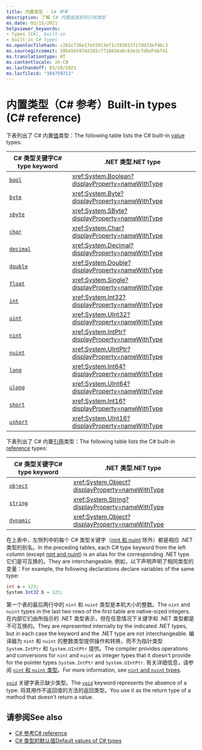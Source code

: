 ```yaml
---
title: 内置类型 - C# 参考
description: 了解 C# 内置值类型和引用类型
ms.date: 03/15/2021
helpviewer_keywords:
- types [C#], built-in
- built-in C# types
ms.openlocfilehash: c2b1c736e17e55913ef1c593813717dd33efd6c3
ms.sourcegitcommit: 20b4565974d185c7716656a6c63e3cfdbdf4bf41
ms.translationtype: HT
ms.contentlocale: zh-CN
ms.lasthandoff: 03/20/2021
ms.locfileid: "104759711"
---
```

# <a name="built-in-types-c-reference"></a><span data-ttu-id="90e71-103">内置类型（C# 参考）</span><span class="sxs-lookup"><span data-stu-id="90e71-103">Built-in types (C# reference)</span></span>

<span data-ttu-id="90e71-104">下表列出了 C# 内置[值](value-types.md)类型：</span><span class="sxs-lookup"><span data-stu-id="90e71-104">The following table lists the C# built-in [value](value-types.md) types:</span></span>

|<span data-ttu-id="90e71-105">C# 类型关键字</span><span class="sxs-lookup"><span data-stu-id="90e71-105">C# type keyword</span></span>|<span data-ttu-id="90e71-106">.NET 类型</span><span class="sxs-lookup"><span data-stu-id="90e71-106">.NET type</span></span>|
|--------------|-------------------------|
|[`bool`](bool.md)|<xref:System.Boolean?displayProperty=nameWithType>|
|[`byte`](integral-numeric-types.md)|<xref:System.Byte?displayProperty=nameWithType>|
|[`sbyte`](integral-numeric-types.md)|<xref:System.SByte?displayProperty=nameWithType>|
|[`char`](char.md)|<xref:System.Char?displayProperty=nameWithType>|
|[`decimal`](floating-point-numeric-types.md)|<xref:System.Decimal?displayProperty=nameWithType>|
|[`double`](floating-point-numeric-types.md)|<xref:System.Double?displayProperty=nameWithType>|
|[`float`](floating-point-numeric-types.md)|<xref:System.Single?displayProperty=nameWithType>|
|[`int`](integral-numeric-types.md)|<xref:System.Int32?displayProperty=nameWithType>|
|[`uint`](integral-numeric-types.md)|<xref:System.UInt32?displayProperty=nameWithType>|
|[`nint`](nint-nuint.md)|<xref:System.IntPtr?displayProperty=nameWithType>|
|[`nuint`](nint-nuint.md)|<xref:System.UIntPtr?displayProperty=nameWithType>|
|[`long`](integral-numeric-types.md)|<xref:System.Int64?displayProperty=nameWithType>|
|[`ulong`](integral-numeric-types.md)|<xref:System.UInt64?displayProperty=nameWithType>|
|[`short`](integral-numeric-types.md)|<xref:System.Int16?displayProperty=nameWithType>|
|[`ushort`](integral-numeric-types.md)|<xref:System.UInt16?displayProperty=nameWithType>|

<span data-ttu-id="90e71-107">下表列出了 C# 内置[引用](../keywords/reference-types.md)类型：</span><span class="sxs-lookup"><span data-stu-id="90e71-107">The following table lists the C# built-in [reference](../keywords/reference-types.md) types:</span></span>

|<span data-ttu-id="90e71-108">C# 类型关键字</span><span class="sxs-lookup"><span data-stu-id="90e71-108">C# type keyword</span></span>|<span data-ttu-id="90e71-109">.NET 类型</span><span class="sxs-lookup"><span data-stu-id="90e71-109">.NET type</span></span>|
|--------------|-------------------------|
|[`object`](reference-types.md#the-object-type)|<xref:System.Object?displayProperty=nameWithType>|
|[`string`](reference-types.md#the-string-type)|<xref:System.String?displayProperty=nameWithType>|
|[`dynamic`](reference-types.md#the-dynamic-type)|<xref:System.Object?displayProperty=nameWithType>|

<span data-ttu-id="90e71-110">在上表中，左侧列中的每个 C# 类型关键字（[nint 和 nuint](nint-nuint.md) 除外）都是相应 .NET 类型的别名。</span><span class="sxs-lookup"><span data-stu-id="90e71-110">In the preceding tables, each C# type keyword from the left column (except [nint and nuint](nint-nuint.md)) is an alias for the corresponding .NET type.</span></span> <span data-ttu-id="90e71-111">它们是可互换的。</span><span class="sxs-lookup"><span data-stu-id="90e71-111">They are interchangeable.</span></span> <span data-ttu-id="90e71-112">例如，以下声明声明了相同类型的变量：</span><span class="sxs-lookup"><span data-stu-id="90e71-112">For example, the following declarations declare variables of the same type:</span></span>

```csharp
int a = 123;
System.Int32 b = 123;
```

<span data-ttu-id="90e71-113">第一个表的最后两行中的 `nint` 和 `nuint` 类型是本机大小的整数。</span><span class="sxs-lookup"><span data-stu-id="90e71-113">The `nint` and `nuint` types in the last two rows of the first table are native-sized integers.</span></span> <span data-ttu-id="90e71-114">在内部它们由所指示的 .NET 类型表示，但在任意情况下关键字和 .NET 类型都是不可互换的。</span><span class="sxs-lookup"><span data-stu-id="90e71-114">They are represented internally by the indicated .NET types, but in each case the keyword and the .NET type are not interchangeable.</span></span> <span data-ttu-id="90e71-115">编译器为 `nint` 和 `nuint` 的整数类型提供操作和转换，而不为指针类型 `System.IntPtr` 和 `System.UIntPtr` 提供。</span><span class="sxs-lookup"><span data-stu-id="90e71-115">The compiler provides operations and conversions for `nint` and `nuint` as integer types that it doesn't provide for the pointer types `System.IntPtr` and `System.UIntPtr`.</span></span> <span data-ttu-id="90e71-116">有关详细信息，请参阅 [`nint` 和 `nuint` 类型](nint-nuint.md)。</span><span class="sxs-lookup"><span data-stu-id="90e71-116">For more information, see [`nint` and `nuint` types](nint-nuint.md).</span></span>

<span data-ttu-id="90e71-117">[`void`](void.md) 关键字表示缺少类型。</span><span class="sxs-lookup"><span data-stu-id="90e71-117">The [`void`](void.md) keyword represents the absence of a type.</span></span> <span data-ttu-id="90e71-118">将其用作不返回值的方法的返回类型。</span><span class="sxs-lookup"><span data-stu-id="90e71-118">You use it as the return type of a method that doesn't return a value.</span></span>

## <a name="see-also"></a><span data-ttu-id="90e71-119">请参阅</span><span class="sxs-lookup"><span data-stu-id="90e71-119">See also</span></span>

- [<span data-ttu-id="90e71-120">C# 参考</span><span class="sxs-lookup"><span data-stu-id="90e71-120">C# reference</span></span>](../index.md)
- [<span data-ttu-id="90e71-121">C# 类型的默认值</span><span class="sxs-lookup"><span data-stu-id="90e71-121">Default values of C# types</span></span>](default-values.md)
